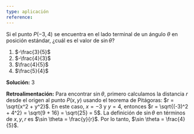 ```yaml
---
type: aplicación
reference: 
---
```

Si el punto $P(-3, 4)$ se encuentra en el lado terminal de un ángulo $\theta$ en posición estándar, ¿cuál es el valor de $\sin \theta$?

1. $-\frac{3}{5}$
2. $-\frac{4}{3}$
3. $\frac{4}{5}$
4. $\frac{5}{4}$

**Solución:** 3

**Retroalimentación:** Para encontrar $\sin \theta$, primero calculamos la distancia $r$ desde el origen al punto $P(x, y)$ usando el teorema de Pitágoras: $r = \sqrt{x^2 + y^2}$. En este caso, $x = -3$ y $y = 4$, entonces $r = \sqrt{(-3)^2 + 4^2} = \sqrt{9 + 16} = \sqrt{25} = 5$. La definición de $\sin \theta$ en términos de $x, y, r$ es $\sin \theta = \frac{y}{r}$. Por lo tanto, $\sin \theta = \frac{4}{5}$.
